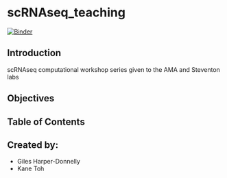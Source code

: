 # scRNAseq_teaching
[![Binder](https://mybinder.org/badge_logo.svg)](https://mybinder.org/v2/gh/kane9530/scRNAseq_teaching/master?filepath=toggle_stochastic_RHS_tidied_10.04.2020.ipynb)

## Introduction
scRNAseq computational workshop series given to the AMA and Steventon labs 

## Objectives

## Table of Contents

## Created by:
- Giles Harper-Donnelly 
- Kane Toh

